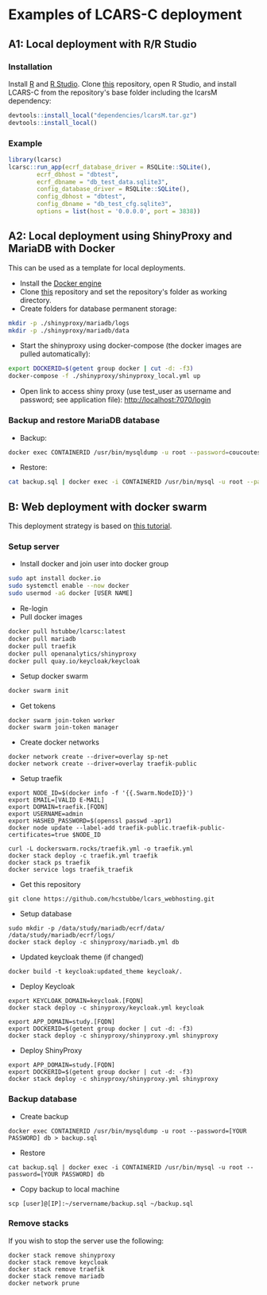 # Examples of LCARS-C deployment

## A1: Local deployment with R/R Studio

### Installation

Install [R](https://cran.r-project.org/) and [R Studio](https://www.rstudio.com/products/rstudio/download/). Clone [this](https://github.com/hcstubbe/lcarsc) repository, open R Studio, and install LCARS-C from the repository's base folder including the lcarsM dependency:

``` r
devtools::install_local("dependencies/lcarsM.tar.gz")
devtools::install_local()
```

### Example

``` r
library(lcarsc)
lcarsc::run_app(ecrf_database_driver = RSQLite::SQLite(),
        ecrf_dbhost = "dbtest",
        ecrf_dbname = "db_test_data.sqlite3",
        config_database_driver = RSQLite::SQLite(),
        config_dbhost = "dbtest",
        config_dbname = "db_test_cfg.sqlite3",
        options = list(host = '0.0.0.0', port = 3838))
```

## A2: Local deployment using ShinyProxy and MariaDB with Docker

This can be used as a template for local deployments.

* Install the [Docker engine](https://docs.docker.com/engine/install/)
* Clone [this](https://github.com/hcstubbe/lcarsc) repository and set the repository's folder as working directory.
* Create folders for database permanent storage:

``` bash
mkdir -p ./shinyproxy/mariadb/logs
mkdir -p ./shinyproxy/mariadb/data
```

* Start the shinyproxy using docker-compose (the docker images are pulled automatically):

``` bash
export DOCKERID=$(getent group docker | cut -d: -f3)
docker-compose -f ./shinyproxy/shinyproxy_local.yml up
```

* Open link to access shiny proxy (use test_user as username and password; see application file): [http://localhost:7070/login](http://localhost:7070/login)

### Backup and restore MariaDB database

* Backup:

``` bash
docker exec CONTAINERID /usr/bin/mysqldump -u root --password=coucoutest mydbtest > backup.sql
```

* Restore:

``` bash
cat backup.sql | docker exec -i CONTAINERID /usr/bin/mysql -u root --password=coucoutest mydbtest 
```

## B: Web deployment with docker swarm

This deployment strategy is based on [this tutorial](https://www.databentobox.com/2020/05/31/shinyproxy-with-docker-swarm/).

### Setup server

* Install docker and join user into docker group

``` bash
sudo apt install docker.io
sudo systemctl enable --now docker
sudo usermod -aG docker [USER NAME]
```

* Re-login
* Pull docker images

``` bash
docker pull hstubbe/lcarsc:latest
docker pull mariadb
docker pull traefik 
docker pull openanalytics/shinyproxy
docker pull quay.io/keycloak/keycloak
```

* Setup docker swarm

``` bash
docker swarm init
```

* Get tokens

```{Bash}
docker swarm join-token worker
docker swarm join-token manager
```

* Create docker networks

```{Bash}
docker network create --driver=overlay sp-net
docker network create --driver=overlay traefik-public
```

* Setup traefik

```{Bash}
export NODE_ID=$(docker info -f '{{.Swarm.NodeID}}')
export EMAIL=[VALID E-MAIL]
export DOMAIN=traefik.[FQDN]
export USERNAME=admin
export HASHED_PASSWORD=$(openssl passwd -apr1)
docker node update --label-add traefik-public.traefik-public-certificates=true $NODE_ID

curl -L dockerswarm.rocks/traefik.yml -o traefik.yml
docker stack deploy -c traefik.yml traefik
docker stack ps traefik
docker service logs traefik_traefik
```

* Get this repository

```{Bash}
git clone https://github.com/hcstubbe/lcars_webhosting.git
```

* Setup database

```{Bash}
sudo mkdir -p /data/study/mariadb/ecrf/data/ /data/study/mariadb/ecrf/logs/
docker stack deploy -c shinyproxy/mariadb.yml db
```

* Updated keycloak theme (if changed)

```{Bash}
docker build -t keycloak:updated_theme keycloak/.
```

* Deploy Keycloak

```{Bash}
export KEYCLOAK_DOMAIN=keycloak.[FQDN]
docker stack deploy -c shinyproxy/keycloak.yml keycloak  

export APP_DOMAIN=study.[FQDN]
export DOCKERID=$(getent group docker | cut -d: -f3)
docker stack deploy -c shinyproxy/shinyproxy.yml shinyproxy
```

* Deploy ShinyProxy

```{Bash}
export APP_DOMAIN=study.[FQDN]
export DOCKERID=$(getent group docker | cut -d: -f3)
docker stack deploy -c shinyproxy/shinyproxy.yml shinyproxy
```

### Backup database

* Create backup

```{Bash}
docker exec CONTAINERID /usr/bin/mysqldump -u root --password=[YOUR PASSWORD] db > backup.sql
```

* Restore

```{Bash}
cat backup.sql | docker exec -i CONTAINERID /usr/bin/mysql -u root --password=[YOUR PASSWORD] db 
```

* Copy backup to local machine

```{Bash}
scp [user]@[IP]:~/servername/backup.sql ~/backup.sql
```

### Remove stacks

If you wish to stop the server use the following:

```{Bash}
docker stack remove shinyproxy
docker stack remove keycloak
docker stack remove traefik
docker stack remove mariadb
docker network prune
```
